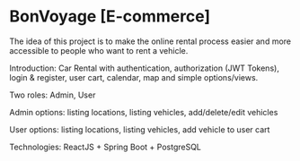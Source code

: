 # BonVoyage [E-commerce]
The idea of this project is to make the online rental process easier and more accessible to people who want to rent a vehicle.

Introduction:  Car Rental with authentication, authorization (JWT Tokens), login & register, user cart, calendar, map and simple options/views.

Two roles: Admin, User

Admin options:
listing locations,
listing vehicles,
add/delete/edit vehicles

User options:
listing locations,
listing vehicles,
add vehicle to user cart

Technologies: ReactJS + Spring Boot + PostgreSQL
